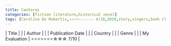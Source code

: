 ```yaml
---
title: Cantoras
categories: [fiction literature,historical novel]
tags: [Carolina De Robertis,⭐⭐⭐⭐☆☆☆☆☆☆ 4/10,2019,story,singers,book club,novel,Uruguay,lesbian]
---
```


| Title |  |
| Author |  |
| Publication Date |   |
| Country |  |
| Genre |   |
| My Evaluation | ⭐⭐⭐⭐⭐⭐⭐☆☆☆ 7/10  |
        